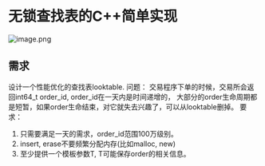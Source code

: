 # 无锁查找表的C++简单实现

![image.png](https://s2.loli.net/2024/03/24/4sFEunVXLYKiW7y.png)

## 需求

设计一个性能优化的查找表looktable.
问题：
交易程序下单的时候，交易所会返回int64_t order_id, order_id在一天内是时间递增的， 大部分的order生命周期都是短暂，如果order生命结束，对它就失去兴趣了，可以从looktable删掉。
要求：
   1. 只需要满足一天的需求，order_id范围100万级别。
   2. insert, erase不要频繁分配内存(比如malloc, new)
   3. 至少提供一个模板参数T, T可能保存order的相关信息。